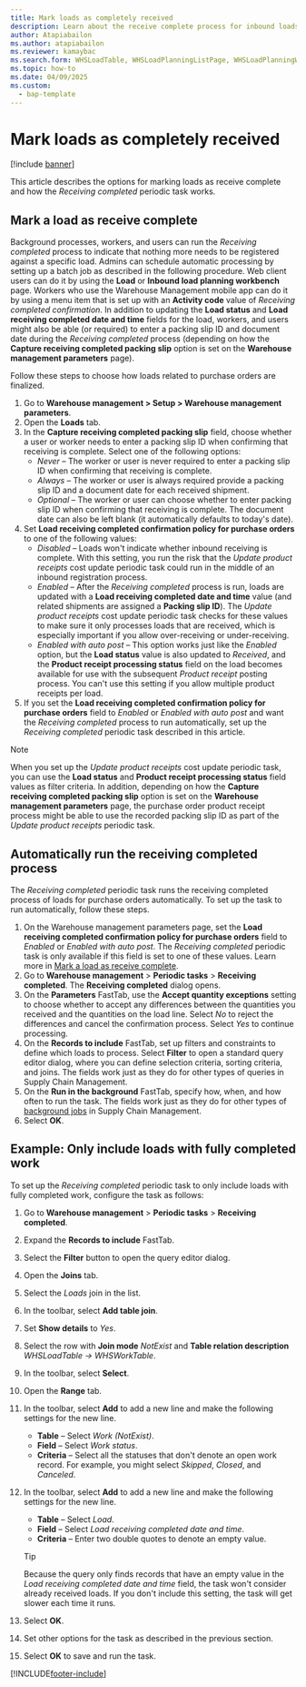 ```yaml
---
title: Mark loads as completely received
description: Learn about the receive complete process for inbound loads for purchase and inbound shipment orders, including a step-by-step process.
author: Atapiabailon
ms.author: atapiabailon
ms.reviewer: kamaybac
ms.search.form: WHSLoadTable, WHSLoadPlanningListPage, WHSLoadPlanningWorkbench, WHSRFMenu, WHSRFMenuItem, WHSParameters, WHSInboundLoadPlanningWorkbench, WHSInboundShipmentOrder, WHSInboundLoadPlanningWorkbench, WhsInboundReceivingCompleted
ms.topic: how-to
ms.date: 04/09/2025
ms.custom: 
  - bap-template
---
```


# Mark loads as completely received

[!include [banner](../includes/banner.md)]

This article describes the options for marking loads as receive complete and how the *Receiving completed* periodic task works.

## <a name="receive-complete-confirm"></a>Mark a load as receive complete

Background processes, workers, and users can run the *Receiving completed* process to indicate that nothing more needs to be registered against a specific load. Admins can schedule automatic processing by setting up a batch job as described in the following procedure. Web client users can do it by using the **Load** or **Inbound load planning workbench** page. Workers who use the Warehouse Management mobile app can do it by using a menu item that is set up with an **Activity code** value of *Receiving completed confirmation*. In addition to updating the **Load status** and **Load receiving completed date and time** fields for the load, workers, and users might also be able (or required) to enter a packing slip ID and document date during the *Receiving completed* process (depending on how the **Capture receiving completed packing slip** option is set on the **Warehouse management parameters** page).

Follow these steps to choose how loads related to purchase orders are finalized.

1. Go to **Warehouse management \> Setup \> Warehouse management parameters**.
1. Open the **Loads** tab.
1. In the **Capture receiving completed packing slip** field, choose whether a user or worker needs to enter a packing slip ID when confirming that receiving is complete. Select one of the following options:
    - *Never* – The worker or user is never required to enter a packing slip ID when confirming that receiving is complete.
    - *Always* – The worker or user is always required provide a packing slip ID and a document date for each received shipment.
    - *Optional* – The worker or user can choose whether to enter packing slip ID when confirming that receiving is complete. The document date can also be left blank (it automatically defaults to today's date).
1. Set **Load receiving completed confirmation policy for purchase orders** to one of the following values:
    - *Disabled* – Loads won't indicate whether inbound receiving is complete. With this setting, you run the risk that the *Update product receipts* cost update periodic task could run in the middle of an inbound registration process.
    - *Enabled* – After the *Receiving completed* process is run, loads are updated with a **Load receiving completed date and time** value (and related shipments are assigned a **Packing slip ID**). The *Update product receipts* cost update periodic task checks for these values to make sure it only processes loads that are received, which is especially important if you allow over-receiving or under-receiving.
    - *Enabled with auto post* – This option works just like the *Enabled* option, but the **Load status** value is also updated to *Received*, and the **Product receipt processing status** field on the load becomes available for use with the subsequent *Product receipt* posting process. You can't use this setting if you allow multiple product receipts per load.
1. If you set the **Load receiving completed confirmation policy for purchase orders** field to *Enabled* or *Enabled with auto post* and want the *Receiving completed* process to run automatically, set up the *Receiving completed* periodic task described in this article.

> [!NOTE]
> When you set up the *Update product receipts* cost update periodic task, you can use the **Load status** and **Product receipt processing status** field values as filter criteria. In addition, depending on how the **Capture receiving completed packing slip** option is set on the **Warehouse management parameters** page, the purchase order product receipt process might be able to use the recorded packing slip ID as part of the *Update product receipts* periodic task.

## <a name="receiving-completed-periodic-task"></a>Automatically run the receiving completed process

The *Receiving completed* periodic task runs the receiving completed process of loads for purchase orders automatically. To set up the task to run automatically, follow these steps.

1. On the Warehouse management parameters page, set the **Load receiving completed confirmation policy for purchase orders** field to *Enabled* or *Enabled with auto post*. The *Receiving completed* periodic task is only available if this field is set to one of these values. Learn more in [Mark a load as receive complete](#receive-complete-confirm).
1. Go to **Warehouse management** \> **Periodic tasks** \> **Receiving completed**. The **Receiving completed** dialog opens.
1. On the **Parameters** FastTab, use the **Accept quantity exceptions** setting to choose whether to accept any differences between the quantities you received and the quantities on the load line. Select *No* to reject the differences and cancel the confirmation process. Select *Yes* to continue processing.
1. On the **Records to include** FastTab, set up filters and constraints to define which loads to process. Select **Filter** to open a standard query editor dialog, where you can define selection criteria, sorting criteria, and joins. The fields work just as they do for other types of queries in Supply Chain Management.
1. On the **Run in the background** FastTab, specify how, when, and how often to run the task. The fields work just as they do for other types of [background jobs](../../fin-ops-core/dev-itpro/sysadmin/batch-processing-overview.md) in Supply Chain Management.
1. Select **OK**.

## Example: Only include loads with fully completed work

To set up the *Receiving completed* periodic task to only include loads with fully completed work, configure the task as follows:

1. Go to **Warehouse management** \> **Periodic tasks** \> **Receiving completed**.
1. Expand the **Records to include** FastTab.
1. Select the **Filter** button to open the query editor dialog.
1. Open the **Joins** tab.
1. Select the *Loads* join in the list.
1. In the toolbar, select **Add table join**.
1. Set **Show details** to *Yes*.
1. Select the row with **Join mode** *NotExist* and **Table relation description** *WHSLoadTable -> WHSWorkTable*.
1. In the toolbar, select **Select**.
1. Open the **Range** tab.
1. In the toolbar, select **Add** to add a new line and make the following settings for the new line.
    - **Table** – Select *Work (NotExist)*.
    - **Field** – Select *Work status*.
    - **Criteria** – Select all the statuses that don't denote an open work record. For example, you might select *Skipped*, *Closed*, and *Canceled*.
1. In the toolbar, select **Add** to add a new line and make the following settings for the new line.
    - **Table** – Select *Load*.
    - **Field** – Select *Load receiving completed date and time*.
    - **Criteria** – Enter two double quotes to denote an empty value.

    > [!TIP]
    > Because the query only finds records that have an empty value in the *Load receiving completed date and time* field, the task won't consider already received loads. If you don't include this setting, the task will get slower each time it runs.

1. Select **OK**.
1. Set other options for the task as described in the previous section.
1. Select **OK** to save and run the task.


[!INCLUDE[footer-include](../../includes/footer-banner.md)]
